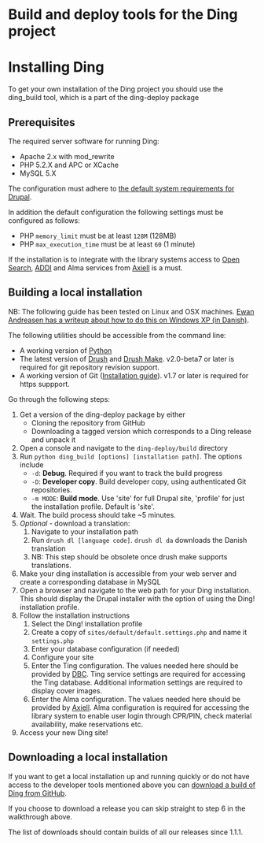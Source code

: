 Build and deploy tools for the Ding project
===========================================

Installing Ding
===============

To get your own installation of the Ding project you should use the ding_build tool, which is a part of the ding-deploy package

Prerequisites
-------------

The required server software for running Ding:

* Apache 2.x with mod_rewrite
* PHP 5.2.X and APC or XCache
* MySQL 5.X

The configuration must adhere to [the default system requirements for Drupal](http://drupal.org/requirements).

In addition the default configuration the following settings must be configured as follows:

* PHP `memory_limit` must be at least `128M` (128MB)
* PHP `max_execution_time` must be at least `60` (1 minute)

If the installation is to integrate with the library systems access to [Open Search](http://oss.dbc.dk/plone/services), [ADDI](http://www.danbib.dk/index.php?doc=forsideservice) and Alma services from [Axiell](http://www.axiell.dk/) is a must.

Building a local installation
-----------------------------

NB: The following guide has been tested on Linux and OSX machines. [Ewan Andreasen has a writeup about how to do this on Windows XP (in Danish)](http://netnote.vejlebib.dk/et-ding-ting-udviklingsmiljoe-pa-windows).

The following utilities should be accessible from the command line:

*  A working version of [Python](http://www.python.org/download/)
*  The latest version of [Drush](http://drupal.org/project/drush_make) and [Drush Make](http://drupal.org/project/drush_make). v2.0-beta7 or later is required for git repository revision support.
*  A working version of Git ([Installation guide](http://book.git-scm.com/2_installing_git.html)). v1.7 or later is required for https suppport.

Go through the following steps:

1. Get a version of the ding-deploy package by either
    *  Cloning the repository from GitHub
    *  Downloading a tagged version which corresponds to a Ding release and unpack it
2. Open a console and navigate to the `ding-deploy/build` directory
3. Run `python ding_build [options] [installation path]`. The options include
    *  `-d`: **Debug**. Required if you want to track the build progress
    *  `-D`: **Developer copy**. Build developer copy, using authenticated Git repositories.
    *  `-m MODE`: **Build mode**. Use 'site' for full Drupal site, 'profile' for just the installation profile. Default is 'site'.
4. Wait. The build process should take ~5 minutes.
5. *Optional* - download a translation:
    1. Navigate to your installation path
    2. Run `drush dl [language code]`. `drush dl da` downloads the Danish translation
    3. NB: This step should be obsolete once drush make supports translations.
6. Make your ding installation is accessible from your web server and create a corresponding database in MySQL
7. Open a browser and navigate to the web path for your Ding installation. This should display the Drupal installer with the option of using the Ding! installation profile.
8. Follow the installation instructions
    1. Select the Ding! installation profile
    2. Create a copy of `sites/default/default.settings.php` and name it `settings.php`
    3. Enter your database configuration (if needed)
    4. Configure your site
    5. Enter the Ting configuration. The values needed here should be provided by [DBC](http://oss.dbc.dk/plone/services). Ting service settings are required for accessing the Ting database. Additional information settings are required to display cover images.
    6. Enter the Alma configuration. The values needed here should be provided by [Axiell](http://www.axiell.dk/). Alma configuration is required for accessing the library system to enable user login through CPR/PIN, check material availability, make reservations etc.
9. Access your new Ding site!

Downloading a local installation
--------------------------------

If you want to get a local installation up and running quickly or do not have access to the developer tools mentioned above you can [download a build of Ding from GitHub](http://github.com/dingproject/ding-deploy/downloads). 

If you choose to download a release you can skip straight to step 6 in the walkthrough above.

The list of downloads should contain builds of all our releases since 1.1.1.
